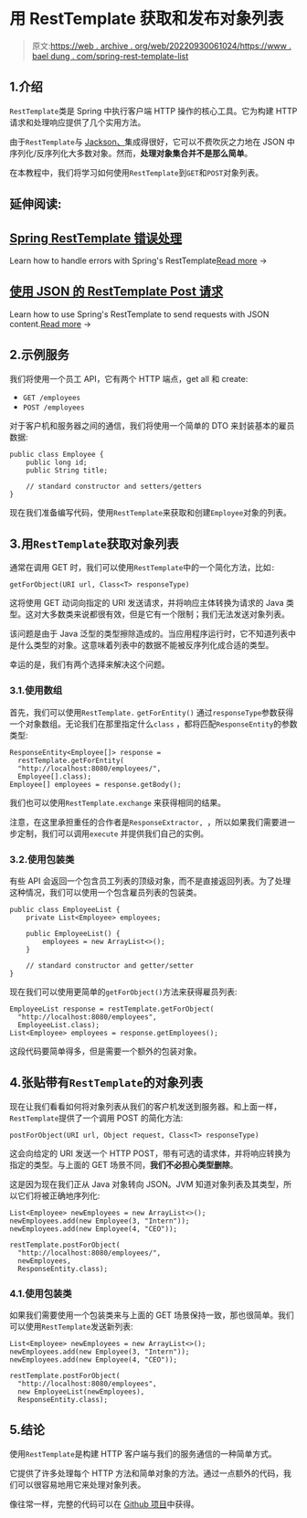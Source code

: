 # 用 RestTemplate 获取和发布对象列表

> 原文:[https://web . archive . org/web/20220930061024/https://www . bael dung . com/spring-rest-template-list](https://web.archive.org/web/20220930061024/https://www.baeldung.com/spring-rest-template-list)

## 1.介绍

`RestTemplate`类是 Spring 中执行客户端 HTTP 操作的核心工具。它为构建 HTTP 请求和处理响应提供了几个实用方法。

由于`RestTemplate`与 [Jackson、](https://web.archive.org/web/20221212032415/https://github.com/FasterXML/jackson)集成得很好，它可以不费吹灰之力地在 JSON 中序列化/反序列化大多数对象。然而，**处理对象集合并不是那么简单**。

在本教程中，我们将学习如何使用`RestTemplate`到`GET`和`POST`对象列表。

## 延伸阅读:

## [Spring RestTemplate 错误处理](/web/20221212032415/https://www.baeldung.com/spring-rest-template-error-handling)

Learn how to handle errors with Spring's RestTemplate[Read more](/web/20221212032415/https://www.baeldung.com/spring-rest-template-error-handling) →

## [使用 JSON 的 RestTemplate Post 请求](/web/20221212032415/https://www.baeldung.com/spring-resttemplate-post-json)

Learn how to use Spring's RestTemplate to send requests with JSON content.[Read more](/web/20221212032415/https://www.baeldung.com/spring-resttemplate-post-json) →

## 2.示例服务

我们将使用一个员工 API，它有两个 HTTP 端点，get all 和 create:

*   `GET /employees`
*   `POST /employees`

对于客户机和服务器之间的通信，我们将使用一个简单的 DTO 来封装基本的雇员数据:

```
public class Employee {
    public long id;
    public String title;

    // standard constructor and setters/getters
}
```

现在我们准备编写代码，使用`RestTemplate`来获取和创建`Employee`对象的列表。

## 3.用`RestTemplate`获取对象列表

通常在调用 GET 时，我们可以使用`RestTemplate`中的一个简化方法，比如`:`

`getForObject(URI url, Class<T> responseType)`

这将使用 GET 动词向指定的 URI 发送请求，并将响应主体转换为请求的 Java 类型。这对大多数类来说都很有效，但是它有一个限制；我们无法发送对象列表。

该问题是由于 Java 泛型的类型擦除造成的。当应用程序运行时，它不知道列表中是什么类型的对象。这意味着列表中的数据不能被反序列化成合适的类型。

幸运的是，我们有两个选择来解决这个问题。

### 3.1.使用数组

首先，我们可以使用`RestTemplate.` `getForEntity()` 通过`responseType`参数获得一个对象数组。无论我们在那里指定什么`class` ，都将匹配`ResponseEntity`的参数类型:

```
ResponseEntity<Employee[]> response =
  restTemplate.getForEntity(
  "http://localhost:8080/employees/",
  Employee[].class);
Employee[] employees = response.getBody();
```

我们也可以使用`RestTemplate.exchange` 来获得相同的结果。

注意，在这里承担重任的合作者是`ResponseExtractor, `，所以如果我们需要进一步定制，我们可以调用`execute` 并提供我们自己的实例。

### 3.2.使用包装类

有些 API 会返回一个包含员工列表的顶级对象，而不是直接返回列表。为了处理这种情况，我们可以使用一个包含雇员列表的包装类。

```
public class EmployeeList {
    private List<Employee> employees;

    public EmployeeList() {
        employees = new ArrayList<>();
    }

    // standard constructor and getter/setter
}
```

现在我们可以使用更简单的`getForObject()`方法来获得雇员列表:

```
EmployeeList response = restTemplate.getForObject(
  "http://localhost:8080/employees",
  EmployeeList.class);
List<Employee> employees = response.getEmployees();
```

这段代码要简单得多，但是需要一个额外的包装对象。

## 4.张贴带有`RestTemplate`的对象列表

现在让我们看看如何将对象列表从我们的客户机发送到服务器。和上面一样，`RestTemplate`提供了一个调用 POST 的简化方法:

`postForObject(URI url, Object request, Class<T> responseType)`

这会向给定的 URI 发送一个 HTTP POST，带有可选的请求体，并将响应转换为指定的类型。与上面的 GET 场景不同，**我们不必担心类型删除**。

这是因为现在我们正从 Java 对象转向 JSON。JVM 知道对象列表及其类型，所以它们将被正确地序列化:

```
List<Employee> newEmployees = new ArrayList<>();
newEmployees.add(new Employee(3, "Intern"));
newEmployees.add(new Employee(4, "CEO"));

restTemplate.postForObject(
  "http://localhost:8080/employees/",
  newEmployees,
  ResponseEntity.class);
```

### 4.1.使用包装类

如果我们需要使用一个包装类来与上面的 GET 场景保持一致，那也很简单。我们可以使用`RestTemplate`发送新列表:

```
List<Employee> newEmployees = new ArrayList<>();
newEmployees.add(new Employee(3, "Intern"));
newEmployees.add(new Employee(4, "CEO"));

restTemplate.postForObject(
  "http://localhost:8080/employees",
  new EmployeeList(newEmployees),
  ResponseEntity.class);
```

## 5.结论

使用`RestTemplate`是构建 HTTP 客户端与我们的服务通信的一种简单方式。

它提供了许多处理每个 HTTP 方法和简单对象的方法。通过一点额外的代码，我们可以很容易地用它来处理对象列表。

像往常一样，完整的代码可以在 [Github 项目](https://web.archive.org/web/20221212032415/https://github.com/eugenp/tutorials/tree/master/spring-web-modules/spring-resttemplate-3)中获得。